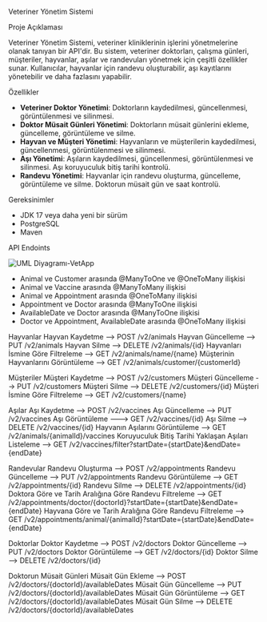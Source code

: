 Veteriner Yönetim Sistemi

Proje Açıklaması

Veteriner Yönetim Sistemi, veteriner kliniklerinin işlerini yönetmelerine olanak tanıyan bir API'dir. Bu sistem, veteriner doktorları, çalışma günleri, müşteriler, hayvanlar, aşılar ve randevuları yönetmek için çeşitli özellikler sunar. Kullanıcılar, hayvanlar için randevu oluşturabilir, aşı kayıtlarını yönetebilir ve daha fazlasını yapabilir.

Özellikler

- **Veteriner Doktor Yönetimi**: Doktorların kaydedilmesi, güncellenmesi, görüntülenmesi ve silinmesi.
- **Doktor Müsait Günleri Yönetimi**: Doktorların müsait günlerini ekleme, güncelleme, görüntüleme ve silme.
- **Hayvan ve Müşteri Yönetimi**: Hayvanların ve müşterilerin kaydedilmesi, güncellenmesi, görüntülenmesi ve silinmesi.
- **Aşı Yönetimi**: Aşıların kaydedilmesi, güncellenmesi, görüntülenmesi ve silinmesi. Aşı koruyuculuk bitiş tarihi kontrolü.
- **Randevu Yönetimi**: Hayvanlar için randevu oluşturma, güncelleme, görüntüleme ve silme. Doktorun müsait gün ve saat kontrolü.

Gereksinimler

- JDK 17 veya daha yeni bir sürüm
- PostgreSQL
- Maven


API Endoints


![UML Diyagramı-VetApp](https://github.com/user-attachments/assets/ffe71ab5-871b-44f6-bf5b-1028011c3f60)







- Animal ve Customer arasında @ManyToOne ve @OneToMany ilişkisi
- Animal ve Vaccine arasında @ManyToMany ilişkisi
- Animal ve Appointment arasında @OneToMany ilişkisi
- Appointment ve Doctor arasında @ManyToOne ilişkisi
- AvailableDate ve Doctor arasında @ManyToOne ilişkisi
- Doctor ve Appointment, AvailableDate arasında @OneToMany ilişkisi

Hayvanlar
Hayvan Kaydetme                                                 --> POST /v2/animals
Hayvan Güncelleme                                           --> PUT /v2/animals
Hayvan Silme                                                         --> DELETE /v2/animals/{id}
Hayvanları İsmine Göre Filtreleme               --> GET /v2/animals/name/{name}
Müşterinin Hayvanlarını Görüntüleme       --> GET /v2/animals/customer/{customerId}

Müşteriler
Müşteri Kaydetme                                                --> POST /v2/customers
Müşteri Güncelleme                                           --> PUT /v2/customers
Müşteri Silme                                                         --> DELETE /v2/customers/{id}
Müşteri İsmine Göre Filtreleme                     --> GET /v2/customers/{name}

Aşılar
Aşı Kaydetme                                                         -->  POST /v2/vaccines
Aşı Güncelleme                                                    --> PUT /v2/vaccines
Aşı Görüntüleme                                                 ---> GET /v2/vaccines/{id}
Aşı Silme                                                                  --> DELETE /v2/vaccines/{id}
Hayvanın Aşılarını Görüntüleme                  --> GET /v2/animals/{animalId}/vaccines
Koruyuculuk Bitiş Tarihi Yaklaşan Aşıları 
Listeleme                                  --> GET /v2/vaccines/filter?startDate={startDate}&endDate={endDate}

Randevular
Randevu Oluşturma                                  --> POST /v2/appointments
Randevu Güncelleme                              --> PUT /v2/appointments
Randevu Görüntüleme                                 --> GET /v2/appointments/{id}
Randevu Silme                                                 --> DELETE /v2/appointments/{id}
Doktora Göre ve Tarih Aralığına Göre Randevu Filtreleme --> 
GET /v2/appointments/doctor/{doctorId}?startDate={startDate}&endDate={endDate}
Hayvana Göre ve Tarih Aralığına Göre Randevu Filtreleme --> 
GET /v2/appointments/animal/{animalId}?startDate={startDate}&endDate={endDate}

Doktorlar
Doktor Kaydetme                                                --> POST /v2/doctors
Doktor Güncelleme                                            --> PUT /v2/doctors
Doktor Görüntüleme                                         --> GET /v2/doctors/{id}
Doktor Silme                                                         --> DELETE /v2/doctors/{id}

Doktorun Müsait Günleri
Müsait Gün Ekleme                                             --> POST /v2/doctors/{doctorId}/availableDates
Müsait Gün Güncelleme                                  --> PUT /v2/doctors/{doctorId}/availableDates
Müsait Gün Görüntüleme                                --> GET /v2/doctors/{doctorId}/availableDates
Müsait Gün Silme                                                 --> DELETE /v2/doctors/{doctorId}/availableDates

